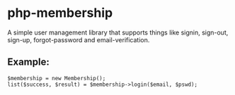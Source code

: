 # php-membership
A simple user management library that supports things like signin, sign-out, sign-up, forgot-password and email-verification.

## Example:
```
$membership = new Membership();
list($success, $result) = $membership->login($email, $pswd);
```